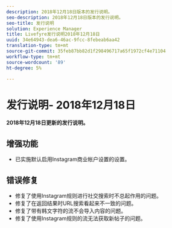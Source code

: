 ```yaml
---
description: 2018年12月18日版本的发行说明。
seo-description: 2018年12月18日版本的发行说明。
seo-title: 发行说明
solution: Experience Manager
title: Livefyre发行说明2018年12月18日
uuid: 34e64943-dea6-46ac-9fcc-8febeab6aa42
translation-type: tm+mt
source-git-commit: 35feb87bb82d1f298496717a65f1972cf4e71104
workflow-type: tm+mt
source-wordcount: '89'
ht-degree: 5%

---
```



# 发行说明- 2018年12月18日

**2018年12月18日更新的发行说明。**

## 增强功能

* 已实施默认启用Instagram商业帐户设置的设置。

## 错误修复

* 修复了使用Instagram规则进行社交搜索时不总起作用的问题。
* 修复了在返回结果时URL搜索看起来不一致的问题。
* 修复了带有韩文字符的流不会导入内容的问题。
* 修复了使用Instagram规则的流无法获取新帖子的问题。
